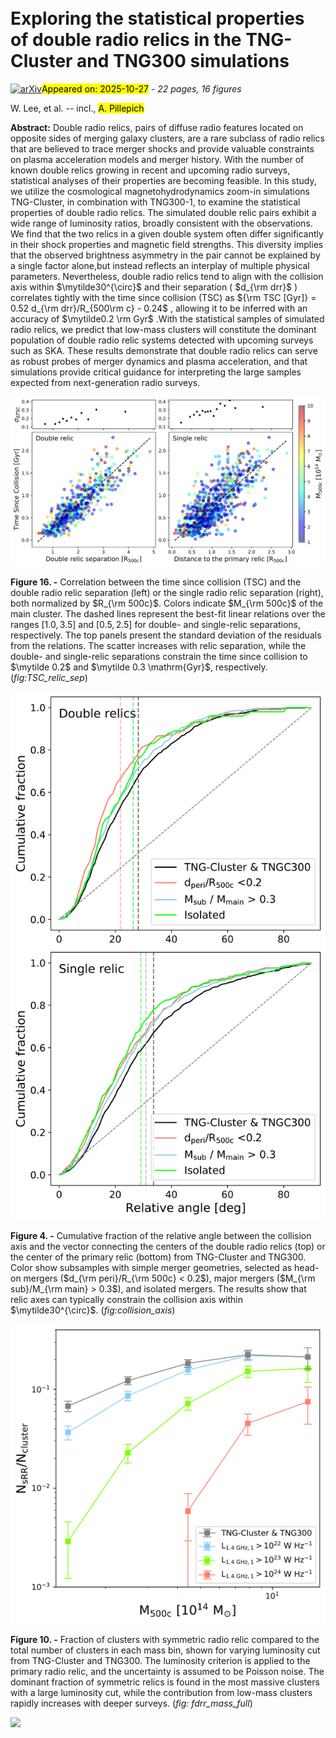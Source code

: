 <div class="macros" style="visibility:hidden;">
$\newcommand{\ensuremath}{}$
$\newcommand{\xspace}{}$
$\newcommand{\object}[1]{\texttt{#1}}$
$\newcommand{\farcs}{{.}''}$
$\newcommand{\farcm}{{.}'}$
$\newcommand{\arcsec}{''}$
$\newcommand{\arcmin}{'}$
$\newcommand{\ion}[2]{#1#2}$
$\newcommand{\textsc}[1]{\textrm{#1}}$
$\newcommand{\hl}[1]{\textrm{#1}}$
$\newcommand{\footnote}[1]{}$
$\newcommand{\mytilde}{\raise.19ex\hbox{\scriptstyle\sim}}$
$\newcommand{\vdag}{(v)^\dagger}$
$\newcommand$
$\newcommand$
$\newcommand\MSUN{\rm M_{\odot}}$
$\newcommand\MTWOC{M_{\rm 200c}}$
$\newcommand\MFIVEC{M_{\rm 500c}}$</div>



<div id="title">

# Exploring the statistical properties of double radio relics in the TNG-Cluster and TNG300 simulations

</div>
<div id="comments">

[![arXiv](https://img.shields.io/badge/arXiv-2510.21632-b31b1b.svg)](https://arxiv.org/abs/2510.21632)<mark>Appeared on: 2025-10-27</mark> -  _22 pages, 16 figures_

</div>
<div id="authors">

W. Lee, et al. -- incl., <mark>A. Pillepich</mark>

</div>
<div id="abstract">

**Abstract:** Double radio relics, pairs of diffuse radio features located on opposite sides of merging galaxy clusters, are a rare subclass of radio relics that are believed to trace merger shocks and provide valuable constraints on plasma acceleration models and merger history. With the number of known double relics growing in recent and upcoming radio surveys, statistical analyses of their properties are becoming feasible. In this study, we utilize the cosmological magnetohydrodynamics zoom-in simulations TNG-Cluster, in combination with TNG300-1, to examine the statistical properties of double radio relics. The simulated double relic pairs exhibit a wide range of luminosity ratios, broadly consistent with the observations. We find that the two relics in a given double system often differ significantly in their shock properties and magnetic field strengths. This diversity implies that the observed brightness asymmetry in the pair cannot be explained by a single factor alone,but instead reflects an interplay of multiple physical parameters. Nevertheless, double radio relics tend to align with the collision axis within $\mytilde30^{\circ}$ and their separation ( $d_{\rm drr}$ ) correlates tightly with the time since collision (TSC) as ${\rm TSC [Gyr]} = 0.52 d_{\rm drr}/R_{500\rm c} - 0.24$ , allowing it to be inferred with an accuracy of $\mytilde0.2 \rm Gyr$ .With the statistical samples of simulated radio relics, we predict that low-mass clusters will constitute the dominant population of double radio relic systems detected with upcoming surveys such as SKA. These results demonstrate that double radio relics can serve as robust probes of merger dynamics and plasma acceleration, and that simulations provide critical guidance for interpreting the large samples expected from next-generation radio surveys.

</div>

<div id="div_fig1">

<img src="tmp_2510.21632/./Figure/TSC_Relic_separation.png" alt="Fig16" width="100%"/>

**Figure 16. -** Correlation between the time since collision (TSC) and the double radio relic separation (left) or the single radio relic separation (right), both normalized by $R_{\rm 500c}$. Colors indicate $M_{\rm 500c}$ of the main cluster. The dashed lines represent the best-fit linear relations over the ranges $[1.0, 3.5]$ and $[0.5, 2.5]$ for double- and single-relic separations, respectively. The top panels present the standard deviation of the residuals from the relations. The scatter increases with relic separation, while the double- and single-relic separations constrain the time since collision to $\mytilde 0.2$ and $\mytilde 0.3 \mathrm{Gyr}$, respectively. (*fig:TSC_relic_sep*)

</div>
<div id="div_fig2">

<img src="tmp_2510.21632/./Figure/Relic_collax_alignment.png" alt="Fig4" width="100%"/>

**Figure 4. -** 
Cumulative fraction of the relative angle between the collision axis and the vector connecting the centers of the double radio relics (top) or the center of the primary relic (bottom) from TNG-Cluster and TNG300. Color show subsamples with simple merger geometries, selected as head-on mergers ($d_{\rm peri}/R_{\rm 500c} < 0.2$), major mergers ($M_{\rm sub}/M_{\rm main} > 0.3$), and isolated mergers. The results show that relic axes can typically constrain the collision axis within $\mytilde30^{\circ}$.
 (*fig:collision_axis*)

</div>
<div id="div_fig3">

<img src="tmp_2510.21632/./Figure/Double_relic_fraction_all_cluster.png" alt="Fig10" width="100%"/>

**Figure 10. -** Fraction of clusters with symmetric radio relic compared to the total number of clusters in each mass bin, shown for varying luminosity cut from TNG-Cluster and TNG300. The luminosity criterion is applied to the primary radio relic, and the uncertainty is assumed to be Poisson noise. The dominant fraction of symmetric relics is found in the most massive clusters with a large luminosity cut, while the contribution from low-mass clusters rapidly increases with deeper surveys.
  (*fig: fdrr_mass_full*)

</div><div id="qrcode"><img src=https://api.qrserver.com/v1/create-qr-code/?size=100x100&data="https://arxiv.org/abs/2510.21632"></div>